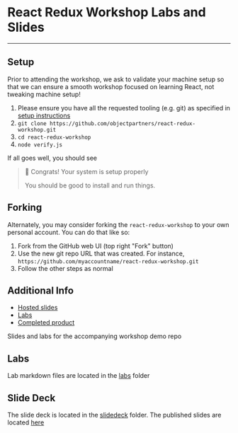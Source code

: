 # React Redux Workshop Labs and Slides
___

## Setup

Prior to attending the workshop, we ask to validate your machine setup so that we can ensure a smooth workshop focused on learning React, not tweaking machine setup!

1. Please ensure you have all the requested tooling (e.g. git) as specified in [setup instructions](./labs/lab-01-setup.md)
1. `git clone https://github.com/objectpartners/react-redux-workshop.git`
1. `cd react-redux-workshop`
1. `node verify.js`

If all goes well, you should see

> 🎉  Congrats! Your system is setup properly
> 
> You should be good to install and run things.

## Forking

Alternately, you may consider forking the `react-redux-workshop` to your own personal account. You can do that like so:

1. Fork from the GitHub web UI (top right "Fork" button)
1. Use the new git repo URL that was created. For instance, `https://github.com/myaccountname/react-redux-workshop.git`
1. Follow the other steps as normal

## Additional Info

- [Hosted slides][slides]
- [Labs][labs]
- [Completed product][completed]

Slides and labs for the accompanying workshop demo repo 

## Labs ##
Lab markdown files are located in the [labs](./labs) folder

## Slide Deck ##
The slide deck is located in the [slidedeck](./slidedeck) folder. The published slides are located [here][slides]

[slides]: https://objectpartners.github.io/react-redux-workshop/
[labs]: ./labs
[completed]: https://github.com/objectpartners/react-redux-timesheet
